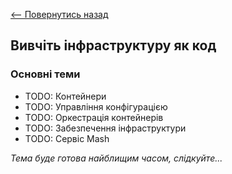 [<-- Повернутись назад](index.md)

## Вивчіть інфраструктуру як код

### Основні теми
  - TODO: Контейнери
  - TODO: Управління конфігурацією
  - TODO: Оркестрація контейнерів
  - TODO: Забезпечення інфраструктури
  - TODO: Сервіс Mash

*Тема буде готова найблищим часом, слідкуйте...*